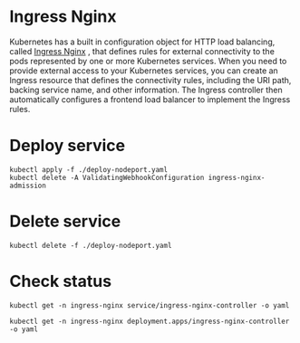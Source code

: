 # Ingress Nginx
Kubernetes has a built in configuration object for HTTP load balancing, called
[Ingress Nginx](https://kubernetes.io/docs/concepts/services-networking/ingress/)
, that defines rules for external connectivity to the pods represented by one
or more Kubernetes services. When you need to provide external access to your
Kubernetes services, you can create an Ingress resource that defines the connectivity
rules, including the URI path, backing service name, and other information.
The Ingress controller then automatically configures a frontend load balancer to
implement the Ingress rules.

# Deploy service
```
kubectl apply -f ./deploy-nodeport.yaml
kubectl delete -A ValidatingWebhookConfiguration ingress-nginx-admission
```

# Delete service
```
kubectl delete -f ./deploy-nodeport.yaml
```

# Check status
```
kubectl get -n ingress-nginx service/ingress-nginx-controller -o yaml

kubectl get -n ingress-nginx deployment.apps/ingress-nginx-controller -o yaml
```
